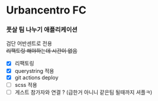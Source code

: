 # Urbancentro FC

### 풋살 팀 나누기 애플리케이션

검단 어반센트로 전용
<br />
~~리팩토링 해야하는데 시간이 없음~~

- [x] 리팩토링
- [x] querystring 적용
- [x] git actions deploy
- [ ] scss 적용
- [ ] 게스트 참가자와 연결 ? (급한거 아니니 같은팀 될때까지 셔플ㅋ)
